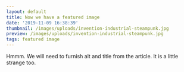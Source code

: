 ```yaml
---
layout: default
title: Now we have a featured image
date: '2019-11-09 16:38:39'
thumbnail: /images/uploads/invention-industrial-steampunk.jpg
preview: /images/uploads/invention-industrial-steampunk.jpg
tags: featured image
---
```

Hmmm. We will need to furnish alt and title from the article. It is a little strange too.

